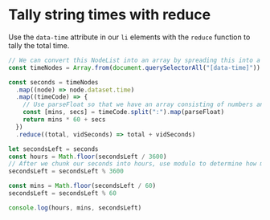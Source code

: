 # Tally string times with reduce

Use the `data-time` attribute in our `li` elements with the `reduce` function to tally the total time.

```js
// We can convert this NodeList into an array by spreading this into a new array OR by using Array.from
const timeNodes = Array.from(document.querySelectorAll("[data-time]"))

const seconds = timeNodes
  .map((node) => node.dataset.time)
  .map((timeCode) => {
    // Use parseFloat so that we have an array consisting of numbers and not strings
    const [mins, secs] = timeCode.split(":").map(parseFloat)
    return mins * 60 + secs
  })
  .reduce((total, vidSeconds) => total + vidSeconds)

let secondsLeft = seconds
const hours = Math.floor(secondsLeft / 3600)
// After we chunk our seconds into hours, use modulo to determine how many seconds remain
secondsLeft = secondsLeft % 3600

const mins = Math.floor(secondsLeft / 60)
secondsLeft = secondsLeft % 60

console.log(hours, mins, secondsLeft)
```
